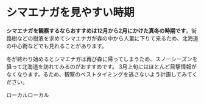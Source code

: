 # シマエナガを見やすい時期

**シマエナガを観察するならおすすめは12月から2月にかけた真冬の時期です**。街路樹などの樹液を求めてシマエナガが森の中から人里に下りて来るため、北海道の中心街などでも見れることがあります。

冬が終わり始めるとシマエナガは再び森に帰ってしまうため、スノーシーズンを狙って北海道を訪れてみるのがおすすめです。
3月上旬にはほとんど目撃情報がなくなります。るため、観察のベストタイミングを逃さないよう計画してみてください。

ローカルローカル

